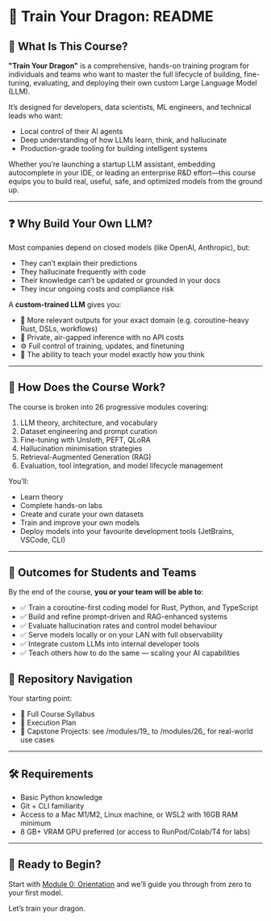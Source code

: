 # 🐉 Train Your Dragon: README

## 📖 What Is This Course?

**"Train Your Dragon"** is a comprehensive, hands-on training program for individuals and teams who want to master the full lifecycle of building, fine-tuning, evaluating, and deploying their own custom Large Language Model (LLM).

It’s designed for developers, data scientists, ML engineers, and technical leads who want:

* Local control of their AI agents
* Deep understanding of how LLMs learn, think, and hallucinate
* Production-grade tooling for building intelligent systems

Whether you’re launching a startup LLM assistant, embedding autocomplete in your IDE, or leading an enterprise R\&D effort—this course equips you to build real, useful, safe, and optimized models from the ground up.

---

## ❓ Why Build Your Own LLM?

Most companies depend on closed models (like OpenAI, Anthropic), but:

* They can’t explain their predictions
* They hallucinate frequently with code
* Their knowledge can’t be updated or grounded in your docs
* They incur ongoing costs and compliance risk

A **custom-trained LLM** gives you:

* 🎯 More relevant outputs for your exact domain (e.g. coroutine-heavy Rust, DSLs, workflows)
* 🔐 Private, air-gapped inference with no API costs
* ⚙️ Full control of training, updates, and finetuning
* 🧠 The ability to teach your model exactly how you think

---

## 🔧 How Does the Course Work?

The course is broken into 26 progressive modules covering:

1. LLM theory, architecture, and vocabulary
2. Dataset engineering and prompt curation
3. Fine-tuning with Unsloth, PEFT, QLoRA
4. Hallucination minimisation strategies
5. Retrieval-Augmented Generation (RAG)
6. Evaluation, tool integration, and model lifecycle management

You’ll:

* Learn theory
* Complete hands-on labs
* Create and curate your own datasets
* Train and improve your own models
* Deploy models into your favourite development tools (JetBrains, VSCode, CLI)

---

## 🎯 Outcomes for Students and Teams

By the end of the course, **you or your team will be able to**:

* ✅ Train a coroutine-first coding model for Rust, Python, and TypeScript
* ✅ Build and refine prompt-driven and RAG-enhanced systems
* ✅ Evaluate hallucination rates and control model behaviour
* ✅ Serve models locally or on your LAN with full observability
* ✅ Integrate custom LLMs into internal developer tools
* ✅ Teach others how to do the same — scaling your AI capabilities

## 🔗 Repository Navigation

Your starting point:

- 📘 Full Course Syllabus
- 🧭 Execution Plan
- 💼 Capstone Projects: see /modules/19_ to /modules/26_ for real-world use cases



---

## 🛠 Requirements

* Basic Python knowledge
* Git + CLI familiarity
* Access to a Mac M1/M2, Linux machine, or WSL2 with 16GB RAM minimum
* 8 GB+ VRAM GPU preferred (or access to RunPod/Colab/T4 for labs)

---

## 🧭 Ready to Begin?


Start with [Module 0: Orientation](../modules/OO_orientation/README.md) and we’ll guide you through from zero to your first model.

Let’s train your dragon.
